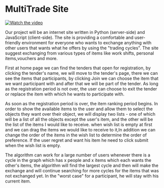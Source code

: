 # MultiTrade Site 

[![Watch the video](https://i.imgur.com/jm6p70b.jpeg)](https://streamable.com/t47ijc)

Our project will be an internet site written in Python (server-side) and JavaScript (client-side).
The site is providing a comfortable and user-friendly environment for everyone who wants to exchange anything with other users that wants what he offers by using the "trading cycles".
The site suggest exchanging from various types of items like work shifts, personal items,vouchers and more.
 
First at home page we can find the tenders that open for registration, by clicking the tender's name, we will move to the tender's page, there we can see the items that participants, by clicking Join we can choose the item that we want participant with and after that we will be part of the tender.
As long as the registration period is not over, the user can choose to exit the tender or replace the item with which he wants to participate with.

As soon as the registration period is over, the item ranking period begins.
In order to show the available items to the user and allow them to select the objects they want over their object, we will display two lists - one of which will be a list of all the objects except the user's item, and the other will be the list of the items  I would like to receive. when wish list is empty at first and we can drag the items we would like to  receive to it,In addition we can change the order of the items in the wish list to determine the order of preference.
If the user regret and want his item he need to click submit when the wish list is empty.

The algorithm can work for a large number of users whenever there is a cycle in the graph which has x people and x items which each wants the other's items, the algorithm will find the largest cycle and then will make the exchange and will continue searching for more cycles for the items that was not exchanged yet. In the "worst case" for a participant, he will stay with his current item.
